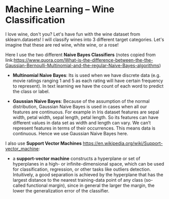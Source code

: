 # Machine Learning – Wine Classification

I love wine, don't you? Let's have fun with the wine dataset from sklearn.datasets! I will classify wines into 3 different target categories. Let's imagine that these are red wine, white wine, or a rose! 

Here I use the two different **Naive Bayes Classifiers** (notes copied from link:https://www.quora.com/What-is-the-difference-between-the-the-Gaussian-Bernoulli-Multinomial-and-the-regular-Naive-Bayes-algorithms)


* **Multinomial Naive Bayes**: Its is used when we have discrete data (e.g. movie ratings ranging 1 and 5 as each rating will have certain frequency to represent). In text learning we have the count of each word to predict the class or label.

* **Gaussian Naive Bayes**: Because of the assumption of the normal distribution, Gaussian Naive Bayes is used in cases when all our features are continuous. For example in Iris dataset features are sepal width, petal width, sepal length, petal length. So its features can have different values in data set as width and length can vary. We can’t represent features in terms of their occurrences. This means data is continuous. Hence we use Gaussian Naive Bayes here.


I also use **Support Vector Machines** https://en.wikipedia.org/wiki/Support-vector_machine: 


* a **support-vector machine** constructs a hyperplane or set of hyperplanes in a high- or infinite-dimensional space, which can be used for classification, regression, or other tasks like outliers detection. Intuitively, a good separation is achieved by the hyperplane that has the largest distance to the nearest training-data point of any class (so-called functional margin), since in general the larger the margin, the lower the generalization error of the classifier.


